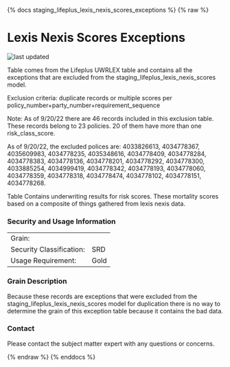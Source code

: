{% docs staging_lifeplus_lexis_nexis_scores_exceptions %}
{% raw %}

# Lexis Nexis Scores Exceptions

![last updated](assets/update_badges/staging_lifeplus_lexis_nexis_scores_exceptions.svg)

Table comes from the Lifeplus UWRLEX table and contains all the exceptions that are excluded from
the staging_lifeplus_lexis_nexis_scores model.

Exclusion criteria: duplicate records or multiple scores per 
policy_number+party_number+requirement_sequence

Note: As of 9/20/22 there are 46 records included in this exclusion table. These records belong to 
23 policies. 20 of them have more than one risk_class_score. 

As of 9/20/22, the excluded polices are:
4033826613,
4034778367,
4035609983,
4034778235,
4035348616,
4034778409,
4034778284,
4034778383,
4034778136,
4034778201,
4034778292,
4034778300,
4033885254,
4034999419,
4034778342,
4034778193,
4034778060,
4034778359,
4034778318,
4034778474,
4034778102,
4034778151,
4034778268.

Table Contains underwriting results for risk scores. These mortality scores based on a
composite of things gathered from lexis nexis data.


### Security and Usage Information
|     |                                           |
| --- |-------------------------------------------|
| Grain:                   |  |
| Security Classification: | SRD                                       |
| Usage Requirement:       | Gold                                      |

### Grain Description
Because these records are exceptions that were excluded from the staging_lifeplus_lexis_nexis_scores
model for duplication there is no way to determine the grain of this exception table because it
contains the bad data.


### Contact
Please contact the subject matter expert with any questions or concerns.

{% endraw %}
{% enddocs %}